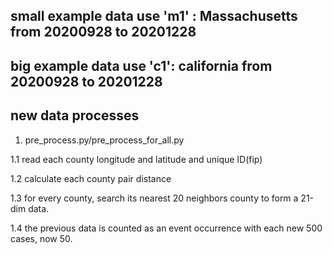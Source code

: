 ## small example data use 'm1' : Massachusetts from 20200928 to 20201228
## big example data use 'c1': california from 20200928 to 20201228

## new data processes


1. pre_process.py/pre_process_for_all.py

1.1 read each county longitude and latitude and unique ID(fip)

1.2 calculate each county pair distance

1.3 for every county, search its nearest 20 neighbors county to form a 21-dim data.

1.4 the previous data is counted as an event occurrence with each new 500 cases, now 50.
